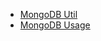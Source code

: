 

- [MongoDB Util](https://github.com/ciaranj/mongoose)
- [MongoDB Usage](http://www.cnblogs.com/stephen-liu74/archive/2012/08/03/2553803.html)
